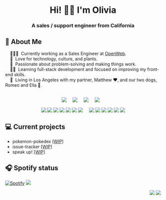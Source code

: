 <h1 align="center">Hi! 👋🏼 I'm Olivia</h1>
<h3 align="center">A sales / support engineer from California</h3>

## 💬 About Me

&nbsp;&nbsp;&nbsp; 👩🏼‍💻 &nbsp;Currently working as a Sales Engineer at [OpenWeb](https://www.openweb.com/). \
&nbsp;&nbsp;&nbsp; :seedling: &nbsp;Love for technology, culture, and plants.\
&nbsp;&nbsp;&nbsp; :heartbeat: &nbsp;Passionate about problem-solving and making things work.\
&nbsp;&nbsp;&nbsp; ✍🏼 &nbsp;Learning full-stack development and focused on improving my front-end skills.\
&nbsp;&nbsp;&nbsp; 🏡 &nbsp;Living in Los Angeles with my partner, Matthew ❤️, and our two dogs, Romeo and Ella 🐾.\
&nbsp; 

<p align="center">
  <a href="mailto:oliviawissig@gmail.com?subject=Hello%20Olivia%20Wissig" target="_blank"><img src="https://img.shields.io/badge/gmail-%23D14836.svg?&style=for-the-badge&logo=gmail&logoColor=white" /></a>&nbsp;&nbsp;&nbsp;&nbsp;
  <a href="https://www.facebook.com/oliviawissig" target="_blank"><img src="https://img.shields.io/badge/facebook-%233B5998.svg?&style=for-the-badge&logo=facebook&logoColor=white" /></a>&nbsp;&nbsp;&nbsp;&nbsp;
  <a href="https://www.linkedin.com/in/oliviawissig/" target="_blank"><img src="https://img.shields.io/badge/linkedin-%230077B5.svg?&style=for-the-badge&logo=linkedin&logoColor=white" /></a>&nbsp;&nbsp;&nbsp;&nbsp;
  <a href="https://oliviawissig.com/static/media/resume.1d4127ad2727aa8f8846.pdf" target="_blank"><img src="https://img.shields.io/static/v1?logo=googledocs&label=&message=resume&color=D3D3D3&logoColor=AAA&style=for-the-badge" /></a>&nbsp;&nbsp;&nbsp;&nbsp;
</p>

<p align="center">
  <img src="https://img.shields.io/static/v1?label=&message=languages:&color=111&style=flat-square" />
  <img src="https://img.shields.io/static/v1?logo=react&label=&message=react&color=36465D&logoColor=AAA&style=flat-square" />
  <img src="https://img.shields.io/static/v1?logo=javascript&label=&message=javascript&color=36465D&logoColor=AAA&style=flat-square" />
  <img src="https://img.shields.io/static/v1?logo=html5&label=&message=html5&color=36465D&logoColor=AAA&style=flat-square" />
  <img src="https://img.shields.io/static/v1?logo=css3&label=&message=css3&color=36465D&logoColor=AAA&style=flat-square" />
  <img src="https://img.shields.io/static/v1?logo=python&label=&message=python&color=36465D&logoColor=AAA&style=flat-square" />
  <img src="https://img.shields.io/static/v1?logo=c%2B%2B&label=&message=c%2B%2B&color=36465D&logoColor=AAA&style=flat-square" />
  &nbsp;&nbsp;&nbsp;
  <img src="https://img.shields.io/static/v1?label=&message=tools:&color=111&style=flat-square" />
  <img src="https://img.shields.io/static/v1?logo=git&label=&message=git&color=36465D&logoColor=AAA&style=flat-square" />
  <img src="https://img.shields.io/static/v1?logo=github&label=&message=github&color=36465D&logoColor=AAA&style=flat-square" />
  <img src="https://img.shields.io/static/v1?logo=visual-studio-code&label=&message=vscode&color=36465D&logoColor=AAA&style=flat-square" />
  <img src="https://img.shields.io/static/v1?logo=intellij-idea&label=&message=intellij&color=36465D&logoColor=AAA&style=flat-square" />
  <img src="https://img.shields.io/static/v1?logo=firebase&label=&message=firebase&color=36465D&logoColor=AAA&style=flat-square" />
</p>

## 💻 Current projects
- pokemon-pokedex <a href="https://github.com/oliviawissig/pokemon-pokedex">[WIP]</a> 
- issue-tracker <a href="https://github.com/oliviawissig/issue-tracker">[WIP]</a>
- speak up! <a href="https://github.com/oliviawissig/speak-up-deepgram">[WIP]</a>

## 🎧 Spotify status
[![Spotify](https://spotify-now-playing-olivia-wissigs-projects.vercel.app/api/spotify)](https://open.spotify.com/user/1270086138)
![](https://hit.yhype.me/github/profile?user_id=9342551)

<p align="right">
  <img src="https://komarev.com/ghpvc/?username=oliviawissig&style=plastic&label=Views" />
  <img src="https://badges.pufler.dev/visits/oliviawissig/oliviawissig.github.io?color=black&logo=github" />
</p>
